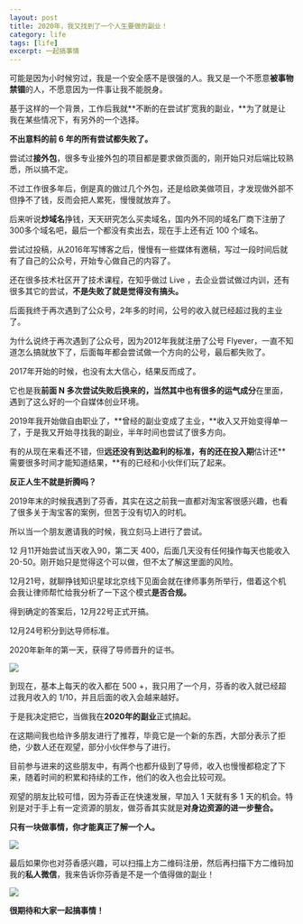 ```yaml
---
layout: post
title: 2020年，我又找到了一个人生要做的副业！
category: life
tags: [life]
excerpt: 一起搞事情
---
```


可能是因为小时候穷过，我是一个安全感不是很强的人。我又是一个不愿意**被事物禁锢**的人，不愿意因为一件事让我不能脱身。

基于这样的一个背景，工作后我就**不断的在尝试扩宽我的副业，**为了就是让我在某些情况下，有另外的一个选择。

**不出意料的前 6 年的所有尝试都失败了。**

尝试过**接外包**，很多专业接外包的项目都是要求做页面的，刚开始只对后端比较熟悉，所以搞不定。

不过工作很多年后，倒是真的做过几个外包，还是给欧美做项目，才发现做外部不但挣不了钱，反而会把人累死，慢慢就放弃了。

后来听说**炒域名**挣钱，天天研究怎么买卖域名，国内外不同的域名厂商下注册了300多个域名吧，最后一个都没有卖出去，现在手上还有近 100 个域名。

尝试过投稿，从2016年写博客之后，慢慢有一些媒体有邀稿，写过一段时间后就有了自己的公众号，开始专心做自己的内容了。

还在很多技术社区开了技术课程，在知乎做过 Live ，去企业尝试做过内训，还有很多其它的尝试，**不是失败了就是觉得没有搞头。**

后面我终于再次遇到了公众号，2年多的时间，公号的收入就已经超过我的主业了。

为什么说终于再次遇到了公众号，因为2012年我就注册了公号 Flyever，一直不知道怎么搞就放下了，后面每年都会尝试做一个方向的公号，最后都失败了。

2017年开始的时候，也没有太大信心，结果反而成了。

它也是我**前面 N 多次尝试失败后换来的，**当然其中也有很多的**运气成分**在里面，遇到了这么好的一个自媒体创业环境。

2019年我开始做自由职业了，**曾经的副业变成了主业，**收入又开始变得单一了，于是我又开始寻找我的副业，半年时间也尝试了很多方向。

有的从现在来看还不错，但**远还没有到达盈利的标准，**有的还**在投入期**估计还**需要很多时间才能知道结果，**有的已经和小伙伴们玩了起来。

**反正人生不就是折腾吗？**

2019年末的时候我遇到了芬香，其实在这之前我一直都对淘宝客很感兴趣，也看了很多关于淘宝客的案例，但苦于没有切入的时机。

所以当一个朋友邀请我的时候，我立刻马上进行了尝试。

12 月11开始尝试当天收入90，第二天 400，后面几天没有任何操作每天也能收入 20-50。刚开始只是觉得这个可以做，但不太了解这里面的风险。

12月21号，就聊挣钱知识星球北京线下见面会就在律师事务所举行，借着这个机会我让律师帮忙给我分析了一下这个模式**是否合规。**

得到确定的答案后，12月22号正式开搞。

12月24号积分到达导师标准。

2020年新年的第一天，获得了导师晋升的证书。

![](http://favorites.ren/assets/images/2020/it/fuye01.jpg)

到现在，基本上每天的收入都在 500 +，我只用了一个月，芬香的收入就已经超过我月收入的 1/10，并且后面的收入会越来越好。

于是我决定把它，当做我在**2020年的副业**正式搞起。

在这期间我也给许多朋友进行了推荐，毕竟它是一个新的东西，大部分表示了拒绝，少数人还在观望，部分小伙伴参与了进行。

目前参与进来的这些朋友中，有两个也都升级到了导师，收入也慢慢都稳定了下来，随着时间的积累和持续的工作，他们的收入也会比较可观。

观望的朋友比较可惜，因为芬香正在快速发展，早加入 1 天就有多 1 天的机会。特别是对于手上有一定资源的朋友，做芬香其实就是**对身边资源的进一步整合。**

**只有一块做事情，你才能真正了解一个人。**

![](http://favorites.ren/assets/images/2020/it/fuye02.jpg)

最后如果你也对芬香感兴趣，可以扫描上方二维码注册，然后再扫描下方二维码加我的**私人微信**，我来告诉你芬香是不是一个值得做的副业！

![](http://favorites.ren/assets/images/2020/it/fuye03.jpg)

**很期待和大家一起搞事情！**

